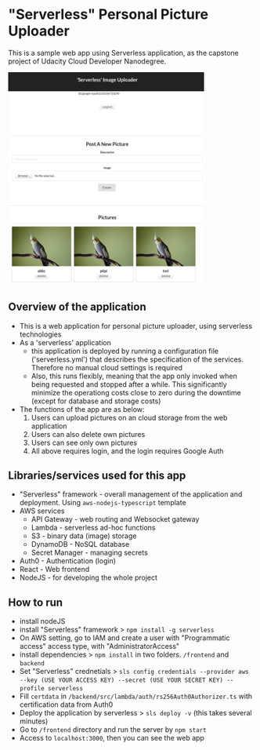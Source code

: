 # "Serverless" Personal Picture Uploader

This is a sample web app using Serverless application, as the capstone project of Udacity Cloud Developer Nanodegree. 

<img src="capture.png" width=400 />

## Overview of the application

-  This is a web application for personal picture uploader, using serverless technologies
-  As a 'serverless' application
    -  this application is deployed by running a configuration file ('serverless.yml') that describes the specification of the services. Therefore no manual cloud settings is required
    - Also, this runs flexibly, meaning that the app only invoked when being requested and stopped after a while. This significantly minimize the operationg costs close to zero during the downtime (except for database and storage costs)
- The functions of the app are as below:  
    1) Users can upload pictures on an cloud storage from the web application
    2) Users can also delete own pictures 
    3) Users can see only own pictures 
    4) All above requires login, and the login requires Google Auth
    

## Libraries/services used for this app  

-  "Serverless" framework - overall management of the application and deployment. Using `aws-nodejs-typescript` template
-  AWS services 
    - API Gateway - web routing and Websocket gateway 
    - Lambda - serverless ad-hoc functions   
    - S3   - binary data (image) storage 
    - DynamoDB - NoSQL database
    - Secret Manager - managing secrets
-  Auth0 - Authentication (login)
-  React  - Web frontend
-  NodeJS - for developing the whole project


## How to run
-  install nodeJS 
-  install "Serverless" framework >  `npm install -g serverless` 
-  On AWS setting, go to IAM and create a user with "Programmatic access" access type, with "AdministratorAccess"
-  install dependencies > `npm install` in two folders. `/frontend` and `backend`  
-  Set "Serverless" crednetials > `sls config credentials --provider aws --key (USE YOUR ACCESS KEY) --secret (USE YOUR SECRET KEY) --profile serverless ` 
-  Fill `certdata` in `/backend/src/lambda/auth/rs256Auth0Authorizer.ts` with certification data from Auth0
-  Deploy the application by serverless >  `sls deploy -v`  (this takes several minutes)
-  Go to `/frontend` directory and run the server by `npm start`
-  Access to `localhost:3000`, then you can see the web app 




